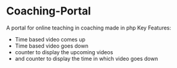 # Coaching-Portal
A portal for online teaching in coaching
made in php
Key Features:

- Time based video comes up
- Time based video goes down
- counter to display the upcoming videos
- and counter to display the time in which video goes down
